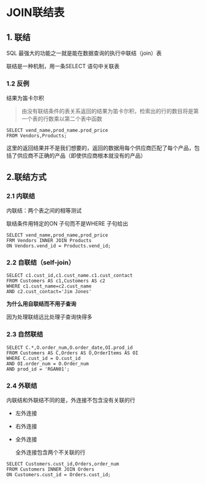 # JOIN联结表

## 1. 联结

SQL 最强大的功能之一就是能在数据查询的执行中联结（join）表

联结是一种机制，用一条SELECT 语句中关联表

### 1.2 反例

结果为笛卡尔积

>由没有联结条件的表关系返回的结果为笛卡尔积，检索出的行的数目将是第一个表的行数乘以第二个表中函数

```
SELECT vend_name,prod_name.prod_price
FROM Vendors,Products;
```

这里的返回结果并不是我们想要的，返回的数据用每个供应商匹配了每个产品，包括了供应商不正确的产品（即使供应商根本就没有的产品）

## 2.联结方式

### 2.1  内联结

内联结：两个表之间的相等测试

联结条件用特定的ON 子句而不是WHERE 子句给出

```
SELECT vend_name,prod_name,prod_price
FRM Vendors INNER JOIN Products 
ON Vendors.vend_id = Products.vend_id;
```

### 2.2 自联结（self-join）

```
SELECT c1.cust_id,c1.cust_name.c1.cust_contact
FROM Customers AS c1,Customers AS c2
WHERE c1.cust_name=c2.cust_name
AND c2.cust_contact='Jim Jones'
```

**为什么用自联结而不用子查询**

因为处理联结远比处理子查询快得多

### 2.3 自然联结

```
SELECT C.*,O.order_num,O.order_date,OI.prod_id
FROM Customers AS C,Orders AS O,OrderItems AS OI
WHERE C.cust_id = O.cust_id
AND OI.order_num = O.Order_num
AND prod_id = 'RGAN01';
```

### 2.4 外联结

内联结和外联结不同的是，外连接不包含没有关联的行

- 左外连接

- 右外连接

- 全外连接

  全外连接包含两个不关联的行

```
SELECT Customers.cust_id,Orders,order_num
FROM Customers INNER JOIN Orders
ON Customers.cust_id = Orders.cust_id;
```


